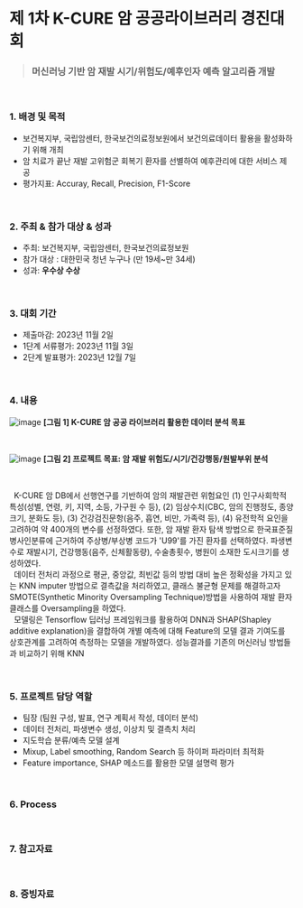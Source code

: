 # 제 1차 K-CURE 암 공공라이브러리 경진대회 #
> ### **머신러닝 기반 암 재발 시기/위험도/예후인자 예측 알고리즘 개발**

<br/>

### 1. 배경 및 목적
- 보건복지부, 국립암센터, 한국보건의료정보원에서 보건의료데이터 활용을 활성화하기 위해 개최
- 암 치료가 끝난 재발 고위험군 회복기 환자를 선별하여 예후관리에 대한 서비스 제공
- 평가지표: Accuray, Recall, Precision, F1-Score

<br/>

### 2. 주최 & 참가 대상 & 성과
- 주최: 보건복지부, 국립암센터, 한국보건의료정보원
- 참가 대상 : 대한민국 청년 누구나 (만 19세~만 34세)
- 성과: **우수상 수상**

<br/>

### 3. 대회 기간
- 제출마감: 2023년 11월 2일
- 1단계 서류평가: 2023년 11월 3일
- 2단계 발표평가: 2023년 12월 7일

<br/>

### 4. 내용
![image](https://github.com/mysu1213/K-CURE-Cancer-Public-Library-Competition/assets/138764934/6c4c17fc-8118-4691-8814-ebfae7fe8566)
**[그림 1] K-CURE 암 공공 라이브러리 활용한 데이터 분석 목표**

<br/>

![image](https://github.com/mysu1213/K-CURE-Cancer-Public-Library-Competition/assets/138764934/515217d5-6ef2-485e-9068-b02a232d46be)
**[그림 2] 프로젝트 목표: 암 재발 위험도/시기/건강행동/원발부위 분석**

<br/>

 &nbsp; K-CURE 암 DB에서 선행연구를 기반하여 암의 재발관련 위험요인 (1) 인구사회학적특성(성별, 연령, 키, 지역, 소등, 가구원 수 등), (2) 임상수치(CBC, 암의 진행정도, 종양크기, 분화도 등), (3) 건강검진문항(음주, 흡연, 비만, 가족력 등), (4) 유전학적 요인을 고려하여 약 400개의 변수를 선정하였다. 또한, 암 재발 환자 탐색 방법으로 한국표준질병사인분류에 근거하여 주상병/부상병 코드가 'U99'를 가진 환자를 선택하였다. 파생변수로 재발시기, 건강행동(음주, 신체활동량), 수술총횟수, 병원이 소재한 도시크기를 생성하였다. 
 <br/>
 &nbsp; 데이터 전처리 과정으로 평균, 중앙값, 최빈값 등의 방법 대비 높은 정확성을 가지고 있는 KNN imputer 방법으로 결측값을 처리하였고, 클래스 불균형 문제를 해결하고자 SMOTE(Synthetic Minority Oversampling Technique)방법을 사용하여 재발 환자 클래스를 Oversampling을 하였다.
 <br/>
 &nbsp; 모델링은 Tensorflow 딥러닝 프레임워크를 활용하여 DNN과 SHAP(Shapley additive explanation)을 결합하여 개별 예측에 대해 Feature의 모델 결과 기여도를 상호관계를 고려하여 측정하는 모델을 개발하였다. 성능결과를 기존의 머신러닝 방법들과 비교하기 위해 KNN

 <br/>

### 5. 프로젝트 담당 역할
- 팀장 (팀원 구성, 발표, 연구 계획서 작성, 데이터 분석)
- 데이터 전처리, 파생변수 생성, 이상치 및 결측치 처리
- 지도학습 분류/예측 모델 설계
- Mixup, Label smoothing, Random Search 등 하이퍼 파라미터 최적화
- Feature importance, SHAP 메소드를 활용한 모델 설명력 평가

<br/>

### 6. Process

<br/>

### 7. 참고자료

<br/>

### 8. 증빙자료
